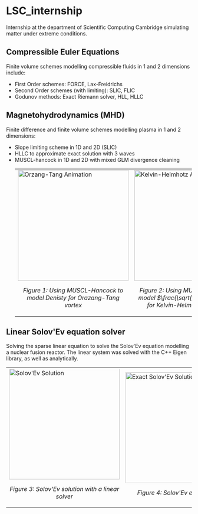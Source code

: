 # LSC_internship
Internship at the department of Scientific Computing Cambridge simulating matter under extreme conditions. 
## Compressible Euler Equations
Finite volume schemes modelling compressible fluids in 1 and 2 dimensions include:
- First Order schemes: FORCE, Lax-Freidrichs
- Second Order schemes (with limiting): SLIC, FLIC
- Godunov methods: Exact Riemann solver, HLL, HLLC
## Magnetohydrodynamics (MHD)
Finite difference and finite volume schemes modelling plasma in 1 and 2 dimensions:
- Slope limiting scheme in 1D and 2D (SLIC)
- HLLC to approximate exact solution with 3 waves
- MUSCL-hancock in 1D and 2D with mixed GLM divergence cleaning
  <table>
    <tr>
      <td>
        <img src="MUSCL.gif" alt="Orzang-Tang Animation" width="300"/><br/>
        <p align="center"><em>Figure 1: Using MUSCL-Hancock to model Denisty for Orazang-Tang vortex</em></p>
      </td>
      <td>
        <img src="MUSCL2.gif" alt="Kelvin-Helmhotz Animation" width="300"/><br/>
        <p align="center"><em>Figure 2: Using MUSCL-Hancock to model $\frac{\sqrt{B_x + B_y}}{B_z}$ for Kelvin-Helmhotz instability</em></p>
      </td>
    </tr>
  </table>
## Linear Solov'Ev equation solver
Solving the sparse linear equation to solve the Solov'Ev equation modelling a nuclear fusion reactor. The linear system was solved with the C++ Eigen library, as well as analytically.
<table>
    <tr>
      <td>
        <img src="solovev.gif" alt="Solov'Ev Solution" width="300"/><br/>
        <p align="center"><em>Figure 3: Solov'Ev solution with a linear solver</em></p>
      </td>
      <td>
        <img src="solovev_exact.gif" alt="Exact Solov'Ev Solution" width="300"/><br/>
        <p align="center"><em>Figure 4: Solov'Ev exat solution</em></p>
      </td>
    </tr>
  </table>
